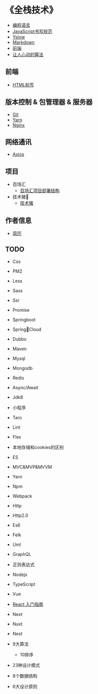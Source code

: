 # 《全栈技术》

- [编程语言](/pages/index.md)
- [JavaScript书写规范](/pages/standard/index.md)
- [Yslow](/pages/performance-optimization/yslow/index.md)
- [Markdown](/pages/markdown/index.md)
- [前端](/pages/fragmentation/font-end/index.md)
- [让人心动的算法](/pages/fragmentation/algorithm/index.md)

## 前端
- [HTML标签](/pages/font-end/htmllabel/index.md)

## 版本控制 & 包管理器 & 服务器
- [Git](/pages/versioncontrol/git/index.md)
- [Yarn](/pages/package/yarn/index.md)
- [Nginx](/pages/back-end/nginx/index.md)

## 网络通讯
- [Axios](/pages/network/axios/index.md)

## 项目
- 百场汇
    - [百场汇项目部署结构](/pages/project/baichanghui/index.md)
- 技术猪🐷
    - [技术猪](/pages/project/pig/index.md)

## 作者信息
- [简历](/pages/author/index.md)

## TODO
- Css
- PM2
- Less
- Sass
- Ssr
- Promise
- Springboot
- SpringCloud
- Dubbo
- Maven
- Mysql
- Mongodb
- Redis
- Async/Await
- Jdk8
- 小程序
- Taro
- Lint
- Flex
- 本地存储和cookies的区别
- ES
- MVC&MVP&MVVM
- Yarn
- Npm   
- Webpack
- Http
- Http2.0
- Es6
- Felk
- Uml
- GraphQL
- 正则表达式

- Nodejs
- TypeScript
- Vue
- [React 入门指南]()
- Next
- Nuxt
- Nest
- 9大算法
    - 10排序
- 23种设计模式
- 8个数据结构
- 6大设计原则
